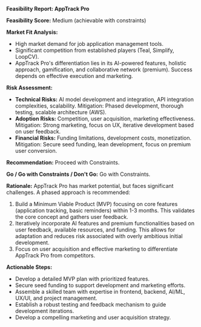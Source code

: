 **Feasibility Report: AppTrack Pro**

**Feasibility Score:** Medium (achievable with constraints)

**Market Fit Analysis:**
*   High market demand for job application management tools.
*   Significant competition from established players (Teal, Simplify, LoopCV).
*   AppTrack Pro's differentiation lies in its AI-powered features, holistic approach, gamification, and collaborative network (premium).  Success depends on effective execution and marketing.

**Risk Assessment:**
*   **Technical Risks:** AI model development and integration, API integration complexities, scalability.  Mitigation: Phased development, thorough testing, scalable architecture (AWS).
*   **Adoption Risks:** Competition, user acquisition, marketing effectiveness.  Mitigation: Strong marketing, focus on UX, iterative development based on user feedback.
*   **Financial Risks:** Funding limitations, development costs, monetization.  Mitigation: Secure seed funding, lean development, focus on premium user conversion.


**Recommendation:** Proceed with Constraints.

**Go / Go with Constraints / Don't Go:** Go with Constraints.

**Rationale:**
AppTrack Pro has market potential, but faces significant challenges.  A phased approach is recommended:
1.  Build a Minimum Viable Product (MVP) focusing on core features (application tracking, basic reminders) within 1-3 months.  This validates the core concept and gathers user feedback.
2.  Iteratively incorporate AI features and premium functionalities based on user feedback, available resources, and funding.  This allows for adaptation and reduces risk associated with overly ambitious initial development.
3.  Focus on user acquisition and effective marketing to differentiate AppTrack Pro from competitors.


**Actionable Steps:**
*   Develop a detailed MVP plan with prioritized features.
*   Secure seed funding to support development and marketing efforts.
*   Assemble a skilled team with expertise in frontend, backend, AI/ML, UX/UI, and project management.
*   Establish a robust testing and feedback mechanism to guide development iterations.
*   Develop a compelling marketing and user acquisition strategy.